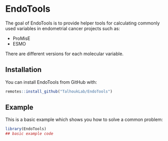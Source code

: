 
# EndoTools

<!-- badges: start -->
<!-- badges: end -->

The goal of EndoTools is to provide helper tools for calculating commonly used variables in endometrial cancer projects such as:

- ProMisE
- ESMO

There are different versions for each molecular variable.

## Installation

You can install EndoTools from GitHub with:

``` r
remotes::install_github("TalhoukLab/EndoTools")
```

## Example

This is a basic example which shows you how to solve a common problem:

``` r
library(EndoTools)
## basic example code
```

